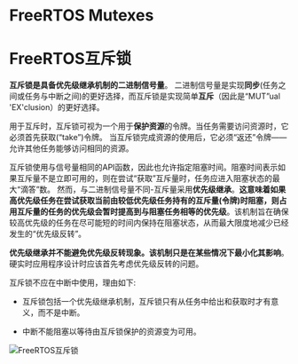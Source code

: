 # FreeRTOS Mutexes

# FreeRTOS互斥锁

**互斥锁是具备优先级继承机制的二进制信号量**。 二进制信号量是实现**同步**(任务之间或任务与中断之间)的更好选择，而互斥锁是实现简单**互斥**（因此是“MUT”ual 'EX'clusion）的更好选择。

用于互斥时，互斥锁可视为一个用于**保护资源**的令牌。当任务需要访问资源时，它必须首先获取(“take”)令牌。 当互斥锁完成资源的使用后，它必须“返还”令牌——允许其他任务能够访问相同的资源。 

互斥锁使用与信号量相同的API函数，因此也允许指定阻塞时间。阻塞时间表示如果互斥量不是立即可用的，则在尝试“获取”互斥量时，任务应进入阻塞状态的最大“滴答”数。 然而，与二进制信号量不同-互斥量采用**优先级继承**。**这意味着如果高优先级任务在尝试获取当前由较低优先级任务持有的互斥量(令牌)时阻塞，则占用互斥量的任务的优先级会暂时提高到与阻塞任务相等的优先级**。该机制旨在确保较高优先级的任务在尽可能短的时间内保持在阻塞状态，从而最大限度地减少已经发生的“优先级反转”。

**优先级继承并不能避免优先级反转现象。该机制只是在某些情况下最小化其影响**。硬实时应用程序设计时应该首先考虑优先级反转的问题。 

互斥锁不应在中断中使用，理由如下:  

*   互斥锁包括一个优先级继承机制，互斥锁只有从任务中给出和获取时才有意义，而不是中断。

*   中断不能阻塞以等待由互斥锁保护的资源变为可用。

![FreeRTOS互斥锁](https://freertos.org/fr-content-src/uploads/2018/07/mutexes.gif "使用互斥锁来保护对共享资源的访问")

